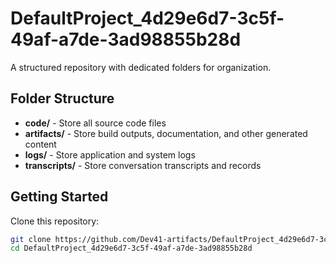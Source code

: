# DefaultProject_4d29e6d7-3c5f-49af-a7de-3ad98855b28d
A structured repository with dedicated folders for organization.

## Folder Structure

- **code/** - Store all source code files
- **artifacts/** - Store build outputs, documentation, and other generated content
- **logs/** - Store application and system logs
- **transcripts/** - Store conversation transcripts and records

## Getting Started

Clone this repository:
```bash
git clone https://github.com/Dev41-artifacts/DefaultProject_4d29e6d7-3c5f-49af-a7de-3ad98855b28d
cd DefaultProject_4d29e6d7-3c5f-49af-a7de-3ad98855b28d
```
